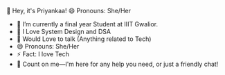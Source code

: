 👋 Hey, it's Priyankaa! 😄 Pronouns: She/Her
- 🔭 I’m currently a final year Student at IIIT Gwalior.
- 👯 I Love System Design and DSA 
- 💬 Would Love to talk (Anything related to Tech) 
- 😄 Pronouns: She/Her
- ⚡ Fact: I love Tech
- 🌟 Count on me—I'm here for any help you need, or just a friendly chat!
  


<!---
p21211/p21211 is a ✨ special ✨ repository because its `README.md` (this file) appears on your GitHub profile.
You can click the Preview link to take a look at your changes.
--->
